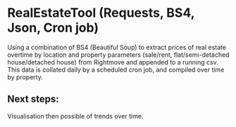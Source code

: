# RealEstateTool (Requests, BS4, Json, Cron job)

Using a combination of BS4 (Beautiful Soup) to extract prices of real estate overtime by location and property parameters (sale/rent, flat/semi-detached house/detached house) from Rightmove and appended to a running csv. This data is collated daily by a scheduled cron job, and compiled over time by property.   

## Next steps: 
Visualisation then possible of trends over time.
